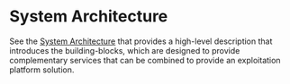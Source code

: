# System Architecture

See the [System Architecture](/projects/architecture) that provides a high-level description that introduces the building-blocks, which are designed to provide complementary services that can be combined to provide an exploitation platform solution.
